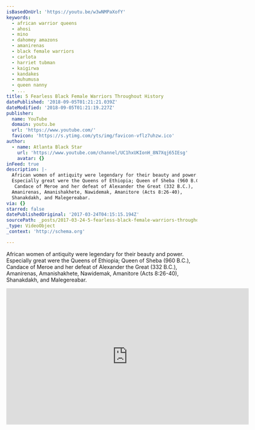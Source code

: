 ```yaml
---
isBasedOnUrl: 'https://youtu.be/w3wNMPaXofY'
keywords:
  - african warrior queens
  - ahosi
  - mino
  - dahomey amazons
  - amanirenas
  - black female warriors
  - carlota
  - harriet tubman
  - kaigirwa
  - kandakes
  - muhumusa
  - queen nanny
  - ...
title: 5 Fearless Black Female Warriors Throughout History
datePublished: '2018-09-05T01:21:21.039Z'
dateModified: '2018-09-05T01:21:19.227Z'
publisher:
  name: YouTube
  domain: youtu.be
  url: 'https://www.youtube.com/'
  favicon: 'https://s.ytimg.com/yts/img/favicon-vflz7uhzw.ico'
author:
  - name: Atlanta Black Star
    url: 'https://www.youtube.com/channel/UC1hxUKIonH_8N7Xqj65IEsg'
    avatar: {}
inFeed: true
description: |-
  African women of antiquity were legendary for their beauty and power.  
  Especially great were the Queens of Ethiopia; Queen of Sheba (960 B.C.),
   Candace of Meroe and her defeat of Alexander the Great (332 B.C.), 
  Amanirenas, Amanishakhete, Nawidemak, Amanitore (Acts 8:26-40), 
  Shanakdakh, and Malegereabar.
via: {}
starred: false
datePublishedOriginal: '2017-03-24T04:15:15.194Z'
sourcePath: _posts/2017-03-24-5-fearless-black-female-warriors-throughout-history.md
_type: VideoObject
_context: 'http://schema.org'

---
```

African women of antiquity were legendary for their beauty and power. 
Especially great were the Queens of Ethiopia; Queen of Sheba (960 B.C.),
Candace of Meroe and her defeat of Alexander the Great (332 B.C.), 
Amanirenas, Amanishakhete, Nawidemak, Amanitore (Acts 8:26-40), 
Shanakdakh, and Malegereabar.

<iframe src="https://cdn.embedly.com/widgets/media.html?src=https%3A%2F%2Fwww.youtube.com%2Fembed%2Fw3wNMPaXofY%3Ffeature%3Doembed&amp;url=http%3A%2F%2Fwww.youtube.com%2Fwatch%3Fv%3Dw3wNMPaXofY&amp;image=https%3A%2F%2Fi.ytimg.com%2Fvi%2Fw3wNMPaXofY%2Fhqdefault.jpg&amp;key=b7d04c9b404c499eba89ee7072e1c4f7&amp;type=text%2Fhtml&amp;schema=youtube" width="640" height="360" scrolling="no" frameborder="0" allowfullscreen="" style=""></iframe>